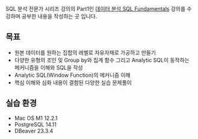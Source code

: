SQL 분석 전문가 시리즈 강의의 Part1인 
[데이터 분석 SQL Fundamentals](https://www.inflearn.com/course/%EB%8D%B0%EC%9D%B4%ED%84%B0%EB%B6%84%EC%84%9D-sql-%ED%8E%80%EB%8D%94%EB%A9%98%ED%83%88/dashboard) 강의를 수강하며 공부한 내용을 작성하는 곳 입니다. 


## 목표
- 원본 데이터를 원하는 집합의 레벨로 자유자재로 가공하고 만들기
- 다양한 유형의 조인 및 Group by와 집계 함수 그리고 Analytic SQL이 동작하는 메커니즘을 이해와 SQL을 작성
- Analytic SQL(Window Function)의 메커니즘 이해 
- 핵심 이해와 심화 내용이 결함된 다양한 실습 문제풀이 

## 실습 환경 
- Mac OS M1 12.2.1
- PostgreSQL 14.11
- DBeaver 23.3.4